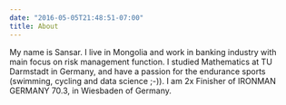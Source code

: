 ```yaml
---
date: "2016-05-05T21:48:51-07:00"
title: About
---
```

My name is Sansar. I live in Mongolia and work in banking industry with main focus on risk management function. I studied Mathematics at TU Darmstadt in Germany, and have a passion for the endurance sports (swimming, cycling and data science ;-)). I am 2x Finisher of IRONMAN GERMANY 70.3, in Wiesbaden of Germany.  